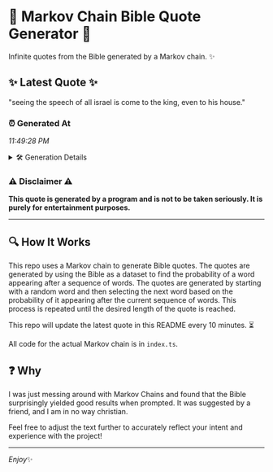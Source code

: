 # 📖 Markov Chain Bible Quote Generator 📖

Infinite quotes from the Bible generated by a Markov chain. ✨

## ✨ Latest Quote ✨
"seeing the speech of all israel is come to the king, even to his house."

### ⏰ Generated At
*11:49:28 PM*

<details>
    <summary>🛠️ Generation Details</summary>
    <p>
        <strong>🌱 Seed:</strong> seeing<br>
        <strong>🔄 Iterations:</strong> 14<br>
        <strong>📜 Context History:</strong><br>[ seeing ]: the<br>[ seeing, the ]: speech<br>[ seeing, the, speech ]: of<br>[ seeing, the, speech, of ]: all<br>[ seeing, the, speech, of, all ]: israel<br>[ seeing, the, speech, of, all, israel ]: is<br>[ the, speech, of, all, israel, is ]: come<br>[ speech, of, all, israel, is, come ]: to<br>[ of, all, israel, is, come, to ]: the<br>[ all, israel, is, come, to, the ]: king,<br>[ israel, is, come, to, the, king, ]: even<br>[ is, come, to, the, king,, even ]: to<br>[ come, to, the, king,, even, to ]: his<br>[ to, the, king,, even, to, his ]: house.<br>
    </p>
</details>

### ⚠️ Disclaimer ⚠️
**This quote is generated by a program and is not to be taken seriously. It is purely for entertainment purposes.**

---

## 🔍 How It Works

This repo uses a Markov chain to generate Bible quotes. The quotes are generated by using the Bible as a dataset to find the probability of a word appearing after a sequence of words. The quotes are generated by starting with a random word and then selecting the next word based on the probability of it appearing after the current sequence of words. This process is repeated until the desired length of the quote is reached.

This repo will update the latest quote in this README every 10 minutes. ⏳

All code for the actual Markov chain is in `index.ts`.

## ❓ Why

I was just messing around with Markov Chains and found that the Bible surprisingly yielded good results when prompted. 
It was suggested by a friend, and I am in no way christian.

Feel free to adjust the text further to accurately reflect your intent and experience with the project!

---

*Enjoy*✨
